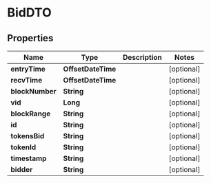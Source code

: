 

# BidDTO


## Properties

Name | Type | Description | Notes
------------ | ------------- | ------------- | -------------
**entryTime** | **OffsetDateTime** |  |  [optional]
**recvTime** | **OffsetDateTime** |  |  [optional]
**blockNumber** | **String** |  |  [optional]
**vid** | **Long** |  |  [optional]
**blockRange** | **String** |  |  [optional]
**id** | **String** |  |  [optional]
**tokensBid** | **String** |  |  [optional]
**tokenId** | **String** |  |  [optional]
**timestamp** | **String** |  |  [optional]
**bidder** | **String** |  |  [optional]



